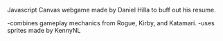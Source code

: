 Javascript Canvas webgame made by Daniel Hilla to buff out his resume.

-combines gameplay mechanics from Rogue, Kirby, and Katamari.
-uses sprites made by KennyNL